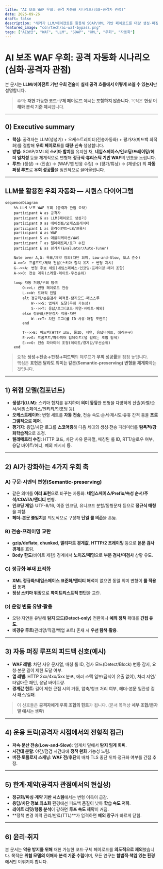 ```yaml
---
title: "AI 보조 WAF 우회: 공격 자동화 시나리오(심화·공격자 관점)"
date: 2025-09-26
draft: false
description: "해커가 LLM/에이전트를 활용해 SOAP/XML 기반 페이로드를 대량 생성·퍼징하고, 피드백 루프로 우회 조합을 최적화하는 과정을 공격자 관점에서 구조화합니다. (재현용 코드/악성 예시는 포함하지 않음)"
featured_image: "cdn/tech/ai-waf-bypass.png"
tags: ["AI보안", "WAF", "LLM", "SOAP", "XML", "우회", "자동화"]
---
```


# AI 보조 WAF 우회: 공격 자동화 시나리오(심화·공격자 관점)

본 문서는 **LLM/에이전트 기반 우회 전술**이 **실제 공격 흐름에서 어떻게 쓰일 수 있는지**만 설명합니다.  
> 주의: **재현 가능한 코드·구체 페이로드 예시는 포함하지 않습니다.** 목적은 **현상 이해와 분석 기준 제시**입니다.

---

## 0) Executive summary

* **핵심:** 공격자는 LLM(생성기) + 오케스트레이터(전송자동화) + 평가자(피드백 최적화)를 결합해 **우회 페이로드**를 **대량·신속** 생성합니다.
* **방법:** SOAP/XML의 **스키마 합치**를 유지한 채, **네임스페이스/인코딩/프레이밍/헤더 일치성** 등을 체계적으로 변형해 **정규식·휴리스틱 기반 WAF**의 빈틈을 노립니다.
* **루프:** (생성) → (전송) → (WAF/앱 반응 수집) → (평가/튜닝) → (재생성) 의 **자동 퍼징 루프**로 **우회 성공률**을 점진적으로 끌어올립니다.

---

## LLM을 활용한 우회 자동화 — 시퀀스 다이어그램

```mermaid
sequenceDiagram
    %% LLM 보조 WAF 우회 (공격자 관점 요약)
    participant A as 공격자
    participant G as LLM(페이로드 생성기)
    participant O as 에이전트/오케스트레이터
    participant L as 클라이언트↔LB/프록시
    participant W as WAF
    participant S as 애플리케이션/WAS
    participant T as 텔레메트리/로그 수집
    participant E as 평가자(Evaluator/Auto-Tuner)

    Note over A,G: 목표/제약 정의(차단 회피, Low-and-Slow, SLA 준수)
    A->>G: 프롬프트/제약 전달(스키마 합치 유지 + 변형 지시)
    G-->>A: 변형 후보 세트(네임스페이스·인코딩·프레이밍·헤더 조합)
    A->>O: 전송 계획(스케줄·레이트·우선순위)

    loop 자동 퍼징/우회 탐색
        O->>L: 변형 페이로드 전송
        L->>W: 트래픽 전달
        alt 정규화/본문검사 미적용·탐지모드·패스스루
            W-->>S: 앱까지 도달(우회 가능성)
            S-->>T: 응답/로그(코드·지연·바이트·예외)
        else 정규화/본문검사 적용·차단
            W-->>T: 차단 로그(룰 ID·사유·매칭 포인트)
        end

        T-->>E: 피드백(HTTP 코드, 룰ID, 지연, 응답바이트, 에러문구)
        E->>G: 프롬프트/파라미터 업데이트(덜 걸리는 조합 탐색)
        E->>O: 전송 파라미터 조정(레이트/경계값/우선순위)
    end
````

> 요점: **생성→전송→판정→피드백**의 폐루프가 **우회 성공률**을 점점 높입니다.  
> 핵심은 **표현은 달라도 의미는 같은(Semantic-preserving) 변형을 체계화**하는 것입니다.

---

## 1) 위협 모델(컴포넌트)

* **생성기(LLM)**: 스키마 합치를 유지하며 **의미 동등**한 변형을 다양하게 산출(라벨/순서/네임스페이스/엔티티/인코딩 등).
* **오케스트레이터**: 변형 세트를 **자동 전송**, 전송 속도·순서·재시도·유휴 간격 등을 **프로그램적으로 제어**.
* **평가자**: 응답/차단 로그를 **스코어링**해 다음 세대의 생성·전송 파라미터를 **탐욕적/강화학습적**으로 조정.
* **텔레메트리 수집**: HTTP 코드, 차단 사유 문자열, 매칭된 룰 ID, RTT/슬로우 여부, 응답 바이트/헤더, 예외 메시지 등.

---

## 2) AI가 강화하는 **4가지 우회 축**

### A) 구문·시맨틱 변형(Semantic-preserving)

* 같은 의미를 **여러 표현**으로 바꾸는 자동화: **네임스페이스/Prefix/속성 순서/주석/CDATA/엔티티** 변형.
* **인코딩 게임**: UTF-8/16, 이중 인코딩, 유니코드 분할/동형문자 등으로 **정규식 매칭**을 피함.
* **헤더-본문 불일치**를 의도적으로 구성해 **단일 룰 의존**을 흔듦.

### B) 전송·프레이밍 교란

* **gzip/deflate**, **chunked**, **멀티파트 경계값**, **HTTP/2 프레이밍** 등으로 **본문 검사 경계**를 흐림.
* **Body 한도**(바이트 제한) 경계에서 **노이즈/패딩**으로 **부분 검사/미검사** 상황 유도.

### C) 정규화 부재 표적화

* **XML 정규화/네임스페이스 표준화/엔티티 해석**이 없으면 동일 의미 변형이 **룰 적용 전** 통과.
* **정상 스키마 위장**으로 **화이트리스트적 판단**을 교란.

### D) 운영 빈틈 유발·활용

* 오탐·지연을 유발해 **탐지 모드(Detect-only)** 전환이나 **예외 정책** 확대를 **간접 유도**.
* **비경유 루트**(관리망/직결/백업 포트) 존재 시 **우선 탐색·활용**.

---

## 3) 자동 퍼징 루프의 **피드백 신호**(예시)

* **WAF 레벨**: 차단 사유 문자열, 매칭 룰 ID, 검사 모드(Detect/Block) 변동 감지, 요청·본문 길이 제한 도달 여부.
* **앱 레벨**: HTTP 2xx/4xx/5xx 분포, 에러 스택 일부(금칙어 유출 없이), 처리 지연/타임아웃 패턴, 응답 바이트량.
* **경계값 힌트**: 길이 제한 근접 시의 거동, 압축/청크 처리 여부, 헤더-본문 일관성 검사 패스/실패.

> 이 신호들은 **공격자에게 우회 조합의 힌트**가 됩니다. (문서 목적상 **세부 조합/문자열 예시는 생략**)

---

## 4) 운용 트릭(공격자 시점에서의 전형적 접근)

* **저속·분산 전송(Low-and-Slow)**: 임계치 밑에서 **탐지 임계 회피**.
* **시간대 분할**: 야간/점검 시간대에 **정책 완화** 가능성 노림.
* **버전·토폴로지 스캐닝**: **WAF 전/후단**의 배치·TLS 종단 위치·정규화 여부를 간접 추정.

---

## 5) 한계·제약(공격자 관점에서의 현실성)

* **정규화/파싱·계약 기반 시스템**에서는 변형 이득이 급감.
* **응답/차단 정보 최소화** 환경에선 피드백 품질이 낮아 **학습 속도 저하**.
* **레이트 리밋/행동 분석**이 강하면 **루프 속도 제약**이 커짐.
* **정책 변경 이력 관리/만료(TTL)**가 엄격하면 **예외 창구**가 빠르게 닫힘.

---

## 6) 윤리·취지

본 문서는 **악용 방지를 위해** 재현 가능한 코드·구체 페이로드를 **의도적으로 제외**했습니다. 목적은 **위협 모델의 이해**와 **분석 기준 수립**이며, 모든 연구는 **합법적·책임 있는 환경**에서만 이뤄져야 합니다.

